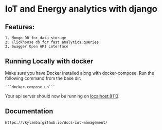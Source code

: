 # IoT and Energy analytics with django


## Features:
    1. Mongo DB for data storage
    2. Clickhouse db for fast analytics queries
    3. Swagger Open API interface

## Running Locally with docker

Make sure you have Docker installed along with docker-compose. Run the following command from the base dir:

    ```docker-compose up```

Your api server should now be running on [localhost:8113](http://localhost:8113/).


## Documentation

    https://vkylamba.github.io/docs-iot-management/
